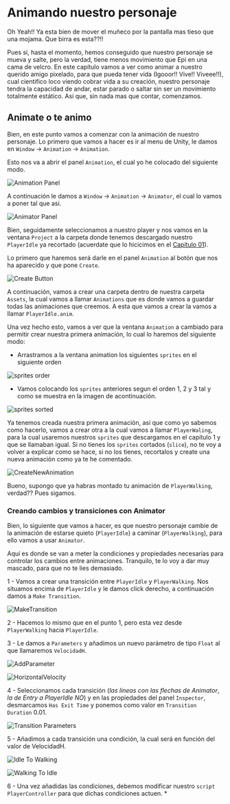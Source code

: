 # Animando nuestro personaje

Oh Yeah!! Ya esta bien de mover el muñeco por la pantalla mas tieso que una mojama. Que birra es esta??!!

Pues si, hasta el momento, hemos conseguido que nuestro personaje se mueva y salte, pero la verdad, tiene menos movimiento que Epi en una cama de velcro. En este capítulo vamos a ver como animar a nuestro querido amigo pixelado, para que pueda tener vida (Igooor!! Vive!! Viveee!!), cual cientifico loco viendo cobrar vida a su creación, nuestro personaje tendra la capacidad de andar, estar parado o saltar sin ser un movimiento totalmente estático. Asi que, sin nada mas que contar, comenzamos.

## Animate o te animo
Bien, en este punto vamos a comenzar con la animación de nuestro personaje. Lo primero que vamos a hacer es ir al menu de Unity, le damos en `Window` -> `Animation` -> `Animation`.

Esto nos va a abrir el panel `Animation`, el cual yo he colocado del siguiente modo.

![Animation Panel](imgWiki/11_AnimationPanel.png)

A continuación le damos a `Window` -> `Animation` -> `Animator`, el cual lo vamos a poner tal que asi.

![Animator Panel](imgWiki/11_AnimatorPanel.png)

Bien, seguidamente seleccionamos a nuestro player y nos vamos en la ventana `Project` a la carpeta donde tenemos descargado nuestro `PlayerIdle` ya recortado (acuerdate que lo hicicimos en el [Capítulo 01](01_TilesYSprites.md)).

Lo primero que haremos será darle en el panel `Animation` al botón que nos ha aparecido y que pone `Create`.

![Create Button](imgWiki/11_CreateButton.png)

A continuación, vamos a crear una carpeta dentro de nuestra carpeta `Assets`, la cual vamos a llamar `Animations` que es donde vamos a guardar todas las animaciones que creemos. A esta que vamos a crear la vamos a llamar `PlayerIdle.anim`.

Una vez hecho esto, vamos a ver que la ventana `Animation` a cambiado para permitir crear nuestra primera animación, lo cual lo haremos del siguiente modo:

 * Arrastramos a la ventana animation los siguientes `sprites` en el siguiente orden

 ![sprites order](imgWiki/11_AnimationsIdle.png)

 * Vamos colocando los `sprites` anteriores segun el orden 1, 2 y 3 tal y como se muestra en la imagen de acontinuación.

 ![sprites sorted](imgWiki/11_SpritesOrder.png)

Ya tenemos creada nuestra primera animación, asi que como yo sabemos como hacerlo, vamos a crear otra a la cual vamos a llamar `PlayerWaling`, para la cual usaremos nuestros `sprites` que descargamos en el capítulo 1 y que se llamaban igual. Si no tienes los `sprites` cortados (`slice`), no te voy a volver a explicar como se hace, si no los tienes, recortalos y create una nueva animación como ya te he comentado.

![CreateNewAnimation](imgWiki/11_CreateNewAnimation.png) 

Bueno, supongo que ya habras montado tu animación de `PlayerWalking`, verdad?? Pues sigamos.

### Creando cambios y transiciones con Animator

Bien, lo siguiente que vamos a hacer, es que nuestro personaje cambie de la animación de estarse quieto (`PlayerIdle`) a caminar (`PlayerWalking`), para ello vamos a usar `Animator`. 

Aquí es donde se van a meter la condiciones y propiedades necesarias para controlar los cambios entre animaciones. Tranquilo, te lo voy a dar muy mascado, para que no te lies demasiado.

 1 - Vamos a crear una transición entre `PlayerIdle` y `PlayerWalking`. Nos situamos encima de `PlayerIdle` y le damos click derecho, a continuación damos a `Make Transition`.

 ![MakeTransition](imgWiki/11_MakeTransition.png)

 2 - Hacemos lo mismo que en el punto 1, pero esta vez desde `PlayerWalking` hacia `PlayerIdle`.

 3 - Le damos a `Parameters` y añadimos un nuevo parámetro de tipo `Float` al que llamaremos `VelocidadH`.

 ![AddParameter](imgWiki/11_AddParameter.png)

 ![HorizontalVelocity](imgWiki/11_VelocidadH.png)

 4 - Seleccionamos cada transición (_las lineas con las flechas de Animator_, _la de Entry a PlayerIdle NO_) y en las propiedades del panel `Inspector`, desmarcamos `Has Exit Time` y ponemos como valor en `Transition Duration` 0.01.

 ![Transition Parameters](imgWiki/11_TransitionParameters.png)

 5 - Añadimos a cada transición una condición, la cual será en función del valor de VelocidadH.
 
 ![Idle To Walking](imgWiki/11_IdleWalkingCondition.png)

 ![Walking To Idle](imgWiki/11_WalkingIdleCondition.png)

 6 - Una vez añadidas las condiciones, debemos modificar nuestro `script PlayerController` para que dichas condiciones actuen.
  *  
